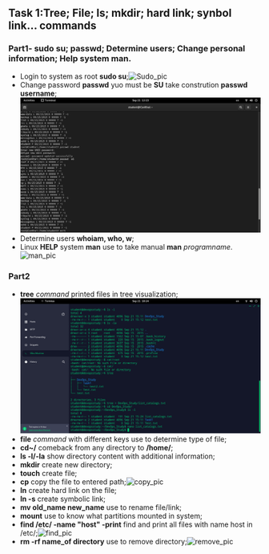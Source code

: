 ## Task 1:Tree; File; ls; mkdir; hard link; synbol link... **commands**<br/>
### Part1- sudo su; passwd; Determine users; Change personal information; Help system man.
   - Login to system as root **sudo su**;![Sudo_pic]()
   - Change password **passwd** yuo must be **SU** take constrution **passwd username**;![passwd_pic](https://github.com/xxxDaOctoPuSSxxx/DevOps_Academy/blob/Task_2/Linux/Task1/Change%20password.png)
   - Determine users **whoiam, who, w**;
   - Linux **HELP** system **man** use to take manual **man** _programname_. ![man_pic]()<br/>
   
   
### Part2
   - **tree** _command_ printed files in tree visualization;![tree_pic](https://github.com/xxxDaOctoPuSSxxx/DevOps_Academy/blob/Task_2/Linux/Task1/Realization_output_tree.png)
   - **file** _command_ with different keys use to determine type of file;
   - **cd~/** comeback from any directory to **/home/**;
   - **ls -l/-la** show directory content with additional information;
   - **mkdir** create new directory;
   - **touch** create file;
   - **cp** copy the file to entered path;![copy_pic]()
   - **ln** create hard link on the file;
   - **ln -s** create symbolic link;
   - **mv old_name new_name** use to rename file/link;
   - **mount** use to know what partitions mounted in system;
   - **find /etc/ -name "host" -print** find and print all files with name host in /etc/;![find_pic]()
   - **rm -rf name_of directory** use to remove directory;![remove_pic]()

